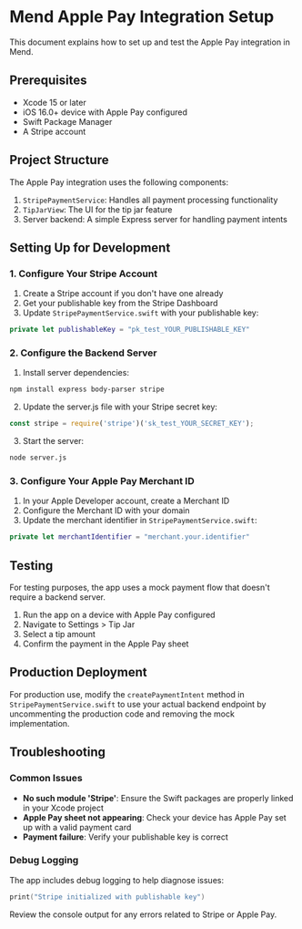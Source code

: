 # Mend Apple Pay Integration Setup

This document explains how to set up and test the Apple Pay integration in Mend.

## Prerequisites

- Xcode 15 or later
- iOS 16.0+ device with Apple Pay configured
- Swift Package Manager
- A Stripe account

## Project Structure

The Apple Pay integration uses the following components:

1. `StripePaymentService`: Handles all payment processing functionality
2. `TipJarView`: The UI for the tip jar feature
3. Server backend: A simple Express server for handling payment intents

## Setting Up for Development

### 1. Configure Your Stripe Account

1. Create a Stripe account if you don't have one already
2. Get your publishable key from the Stripe Dashboard
3. Update `StripePaymentService.swift` with your publishable key:

```swift
private let publishableKey = "pk_test_YOUR_PUBLISHABLE_KEY"
```

### 2. Configure the Backend Server

1. Install server dependencies:

```bash
npm install express body-parser stripe
```

2. Update the server.js file with your Stripe secret key:

```javascript
const stripe = require('stripe')('sk_test_YOUR_SECRET_KEY');
```

3. Start the server:

```bash
node server.js
```

### 3. Configure Your Apple Pay Merchant ID

1. In your Apple Developer account, create a Merchant ID
2. Configure the Merchant ID with your domain
3. Update the merchant identifier in `StripePaymentService.swift`:

```swift
private let merchantIdentifier = "merchant.your.identifier"
```

## Testing

For testing purposes, the app uses a mock payment flow that doesn't require a backend server.

1. Run the app on a device with Apple Pay configured
2. Navigate to Settings > Tip Jar
3. Select a tip amount
4. Confirm the payment in the Apple Pay sheet

## Production Deployment

For production use, modify the `createPaymentIntent` method in `StripePaymentService.swift` to use your actual backend endpoint by uncommenting the production code and removing the mock implementation.

## Troubleshooting

### Common Issues

- **No such module 'Stripe'**: Ensure the Swift packages are properly linked in your Xcode project
- **Apple Pay sheet not appearing**: Check your device has Apple Pay set up with a valid payment card
- **Payment failure**: Verify your publishable key is correct

### Debug Logging

The app includes debug logging to help diagnose issues:

```swift
print("Stripe initialized with publishable key")
```

Review the console output for any errors related to Stripe or Apple Pay. 